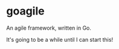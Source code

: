 goagile
=======

An agile framework, written in Go.

It's going to be a while until I can start this!
